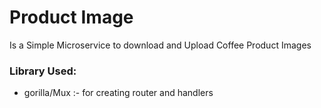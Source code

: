 # Product Image

Is a Simple Microservice to download and Upload Coffee Product Images

### Library Used:

- gorilla/Mux :- for creating router and handlers
<!-- - go-hclog :- for logging [reference].(https://github.com/hashicorp/go-hclog) -->
